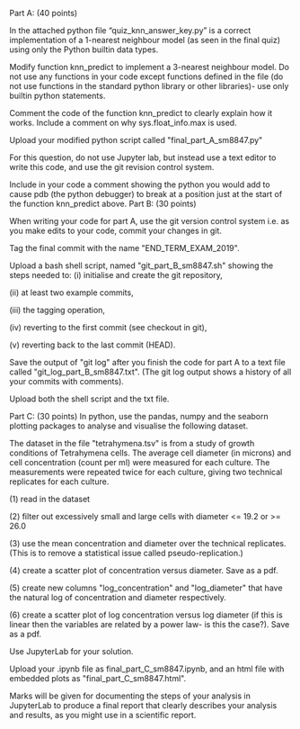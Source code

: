 Part A: (40 points)

In the attached python file “quiz_knn_answer_key.py” is a correct implementation of a 1-nearest
neighbour model (as seen in the final quiz) using only the Python builtin data types.

Modify function knn_predict to implement a 3-nearest neighbour model. Do not use any functions
in your code except functions defined in the file (do not use functions in the standard python library
or other libraries)- use only builtin python statements.

Comment the code of the function knn_predict to clearly explain how it works. Include a comment
on why sys.float_info.max is used.

Upload your modified python script called "final_part_A_sm8847.py"

For this question, do not use Jupyter lab, but instead use a text editor to write this code, and use the
git revision control system.

Include in your code a comment showing the python you would add to cause pdb (the python
debugger) to break at a position just at the start of the function knn_predict above.
Part B: (30 points)

When writing your code for part A, use the git version control system i.e. as you make edits to your
code, commit your changes in git.

Tag the final commit with the name "END_TERM_EXAM_2019".

Upload a bash shell script, named "git_part_B_sm8847.sh" showing the steps needed to: 
(i) initialise and create the git repository, 

(ii) at least two example commits,

(iii) the tagging operation, 

(iv) reverting to the first commit (see checkout in git), 

(v) reverting back to the last commit (HEAD).

Save the output of "git log" after you finish the code for part A to a text file called
"git_log_part_B_sm8847.txt". (The git log output shows a history of all your commits with
comments).

Upload both the shell script and the txt file.

Part C: (30 points)
In python, use the pandas, numpy and the seaborn plotting packages to analyse and visualise the
following dataset.

The dataset in the file "tetrahymena.tsv" is from a study of growth conditions of Tetrahymena cells.
The average cell diameter (in microns) and cell concentration (count per ml) were measured for
each culture. The measurements were repeated twice for each culture, giving two technical
replicates for each culture.

(1) read in the dataset

(2) filter out excessively small and large cells with diameter <= 19.2 or >= 26.0

(3) use the mean concentration and diameter over the technical replicates. (This is to remove a
statistical issue called pseudo-replication.)

(4) create a scatter plot of concentration versus diameter. Save as a pdf.

(5) create new columns "log_concentration" and "log_diameter" that have the natural log of
concentration and diameter respectively.

(6) create a scatter plot of log concentration versus log diameter (if this is linear then the variables
are related by a power law- is this the case?). Save as a pdf.

Use JupyterLab for your solution.

Upload your .ipynb file as final_part_C_sm8847.ipynb, and an html file with embedded plots as
"final_part_C_sm8847.html".

Marks will be given for documenting the steps of your analysis in JupyterLab to produce a final
report that clearly describes your analysis and results, as you might use in a scientific report.

